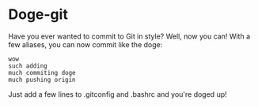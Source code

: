 # Doge-git

Have you ever wanted to commit to Git in style? Well, now you can! With a few aliases, you can now commit like the doge:

    wow
    such adding
    much commiting doge
    much pushing origin
    
Just add a few lines to .gitconfig and .bashrc and you're doged up!
